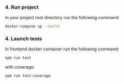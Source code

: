 
### 4. Run project

In your project root directory run the following command:

```bash
docker-compose up --build
```

### 4. Launch tests

In frontend docker container run the following command:

```bash
npm run test
```
with coverage:

```bash
npm run test:coverage
```